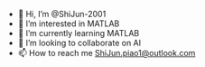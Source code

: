 - 👋 Hi, I’m @ShiJun-2001
- 👀 I’m interested in MATLAB
- 🌱 I’m currently learning MATLAB
- 💞️ I’m looking to collaborate on AI
- 📫 How to reach me ShiJun.piao1@outlook.com

<!---
ShiJun-2001/ShiJun-2001 is a ✨ special ✨ repository because its `README.md` (this file) appears on your GitHub profile.
You can click the Preview link to take a look at your changes.
--->
